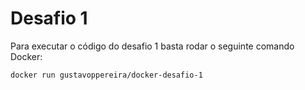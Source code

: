 # Desafio 1

Para executar o código do desafio 1 basta rodar o seguinte comando Docker:

`docker run gustavoppereira/docker-desafio-1`